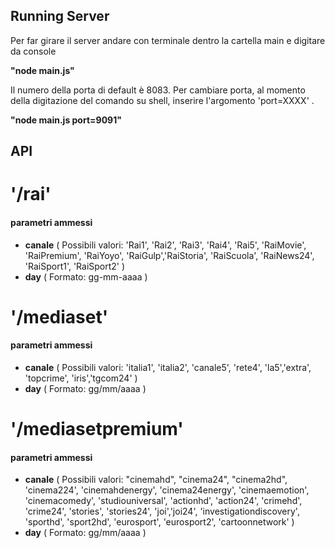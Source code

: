 ## Running Server

Per far girare il server andare con terminale dentro la cartella main e digitare da console

__"node main.js"__

Il numero della porta di default è 8083.
Per cambiare porta, al momento della digitazione del comando su shell, inserire l'argomento 'port=XXXX' .

 __"node main.js port=9091"__


## API

# '/rai' 
#### parametri ammessi 
* __canale__ ( Possibili valori:  'Rai1', 'Rai2', 'Rai3', 'Rai4', 'Rai5', 'RaiMovie', 'RaiPremium', 'RaiYoyo', 'RaiGulp','RaiStoria', 'RaiScuola', 'RaiNews24', 'RaiSport1', 'RaiSport2' )
* __day__  ( Formato:  gg-mm-aaaa )

# '/mediaset'
#### parametri ammessi

* __canale__  ( Possibili valori: 'italia1', 'italia2', 'canale5', 'rete4', 'la5','extra', 'topcrime', 'iris','tgcom24' ) 
* __day__ ( Formato: gg/mm/aaaa ) 
                                                               
# '/mediasetpremium'
#### parametri ammessi

* __canale__ ( Possibili valori:  "cinemahd", "cinema24", "cinema2hd", 'cinema224', 'cinemahdenergy', 'cinema24energy', 'cinemaemotion', 'cinemacomedy', 'studiouniversal', 'actionhd', 'action24', 'crimehd', 'crime24', 'stories', 'stories24', 'joi','joi24', 'investigationdiscovery', 'sporthd', 'sport2hd', 'eurosport', 'eurosport2', 'cartoonnetwork' )
* __day__ ( Formato: gg/mm/aaaa ) 